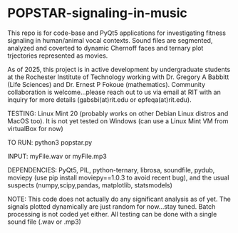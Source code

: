 # POPSTAR-signaling-in-music

This repo is for code-base and PyQt5 applications for investigating fitness signaling in human/animal vocal contexts.  Sound files are segmented, analyzed and coverted to dynamic Chernoff faces and ternary plot trjectories represented as movies.

As of 2025, this project is in active development by undergraduate students at the Rochester Institute of Technology working with Dr. Gregory A Babbitt (Life Sciences) and Dr. Ernest P Fokoue (mathematics). Community collaboration is welcome...please reach out to us via email at RIT with an inquiry for more details (gabsbi(at)rit.edu or epfeqa(at)rit.edu).

TESTING: Linux Mint 20 (probably works on other Debian Linux distros and MacOS too).  It is not yet tested on Windows (can use a Linux Mint VM from virtualBox for now)

TO RUN: python3 popstar.py 

INPUT: myFile.wav or myFile.mp3

DEPENDENCIES: PyQt5, PIL, python-ternary, librosa, soundfile, pydub, moviepy (use pip install moviepy==1.0.3 to avoid recent bug), and the usual suspects (numpy,scipy,pandas, matplotlib, statsmodels)

NOTE: This code does not actually do any significant analysis as of yet. The signals plotted dynamically are just random for now...stay tuned. Batch processing is not coded yet either.  All testing can be done with a single sound file (.wav or .mp3)


